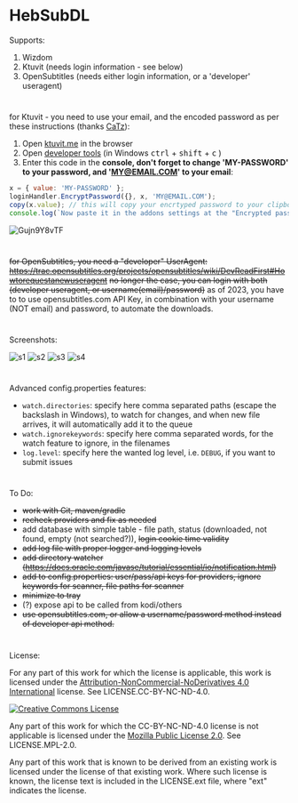 # HebSubDL

Supports:
1. Wizdom
2. Ktuvit (needs login information - see below)
3. OpenSubtitles (needs either login information, or a 'developer' useragent)

#

for Ktuvit - you need to use your email, and the encoded password as per these instructions (thanks [CaTz](https://github.com/XBMCil/service.subtitles.ktuvit)):
1. Open [ktuvit.me](https://www.ktuvit.me) in the browser
2. Open [developer tools](https://developers.google.com/web/tools/chrome-devtools/open)  (in Windows <kbd>ctrl</kbd> + <kbd>shift</kbd> + <kbd>c</kbd>
)
3. Enter this code in the **console, don't forget to change 'MY-PASSWORD' to your password, and 'MY@EMAIL.COM' to your email**: 
```javascript
x = { value: 'MY-PASSWORD' };
loginHandler.EncryptPassword({}, x, 'MY@EMAIL.COM');
copy(x.value); // this will copy your encrtyped password to your clipboard
console.log(`Now paste it in the addons settings at the "Encrypted password field"`)
``` 
![Gujn9Y8vTF](https://user-images.githubusercontent.com/9304194/94992868-897f0100-0595-11eb-8694-0272ae2f19b9.gif)

#

~~for OpenSubtitles, you need a "developer" UserAgent: https://trac.opensubtitles.org/projects/opensubtitles/wiki/DevReadFirst#Howtorequestanewuseragent~~
~~no longer the case, you can login with both (developer useragent, or username(email)/password)~~
as of 2023, you have to to use opensubtitles.com API Key, in combination with your username (NOT email) and password, to automate the downloads.

#

Screenshots:

![s1](https://github.com/ntzb/HebSubDL/assets/1606302/5c81821a-b361-4a69-b856-dcba10f8fd47)
![s2](https://github.com/ntzb/HebSubDL/assets/1606302/57041c56-4eab-4f09-b38e-cb02fb57ad98)
![s3](https://github.com/ntzb/HebSubDL/assets/1606302/9935a42a-f98a-4cbd-a752-9a3f26bb5696)
![s4](https://github.com/ntzb/HebSubDL/assets/1606302/a93a10ce-ab77-466a-8e72-c0de5faad503)

#

Advanced config.properties features:
- `watch.directories`:  specify here comma separated paths (escape the backslash in Windows), to watch for changes, and when new file arrives, it will automatically add it to the queue
- `watch.ignorekeywords`:  specify here comma separated words, for the watch feature to ignore, in the filenames
- `log.level`:  specify here the wanted log level, i.e. `DEBUG`, if you want to submit issues

#

To Do:

- ~~work with Git, maven/gradle~~
- ~~recheck providers and fix as needed~~
- add database with simple table - file path, status (downloaded, not found, empty (not searched?)), ~~login cookie time validity~~
- ~~add log file with proper logger and logging levels~~
- ~~add directory watcher (https://docs.oracle.com/javase/tutorial/essential/io/notification.html)~~
- ~~add to config.properties: user/pass/api keys for providers, ignore keywords for scanner, file paths for scanner~~
- ~~minimize to tray~~
- (?) expose api to be called from kodi/others
- ~~use opensubtitles.com, or allow a username/password method instead of developer api method.~~


#
License:

For any part of this work for which the license is applicable, this work is licensed under the [Attribution-NonCommercial-NoDerivatives 4.0 International](http://creativecommons.org/licenses/by-nc-nd/4.0/) license. See LICENSE.CC-BY-NC-ND-4.0.

<a rel="license" href="http://creativecommons.org/licenses/by-nc-nd/4.0/"><img alt="Creative Commons License" style="border-width:0" src="https://i.creativecommons.org/l/by-nc-nd/4.0/88x31.png" /></a>

Any part of this work for which the CC-BY-NC-ND-4.0 license is not applicable is licensed under the [Mozilla Public License 2.0](https://www.mozilla.org/en-US/MPL/2.0/). See LICENSE.MPL-2.0.

Any part of this work that is known to be derived from an existing work is licensed under the license of that existing work. Where such license is known, the license text is included in the LICENSE.ext file, where "ext" indicates the license.
